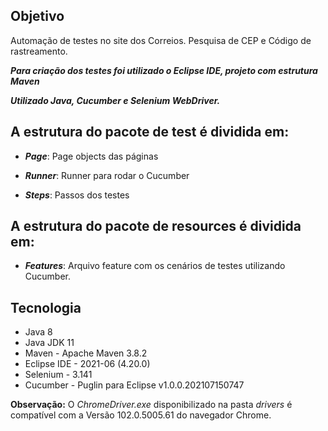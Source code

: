 ## Objetivo

Automação de testes no site dos Correios. Pesquisa de CEP e Código de rastreamento.

***Para criação dos testes foi utilizado o Eclipse IDE, projeto com estrutura Maven***

***Utilizado Java, Cucumber e Selenium WebDriver.***

## A estrutura do pacote de test é dividida em: 

* ***Page***: Page objects das páginas

* ***Runner***: Runner para rodar o Cucumber

* ***Steps***: Passos dos testes

## A estrutura do pacote de resources é dividida em: 

* ***Features***: Arquivo feature com os cenários de testes utilizando Cucumber.
 
## Tecnologia

- Java 8
- Java JDK 11
- Maven - Apache Maven 3.8.2
- Eclipse IDE - 2021-06 (4.20.0)
- Selenium - 3.141
- Cucumber - Puglin para Eclipse	v1.0.0.202107150747

**Observação:** O _ChromeDriver.exe_ disponibilizado na pasta _drivers_ é compatível com a Versão 102.0.5005.61 do navegador Chrome.
